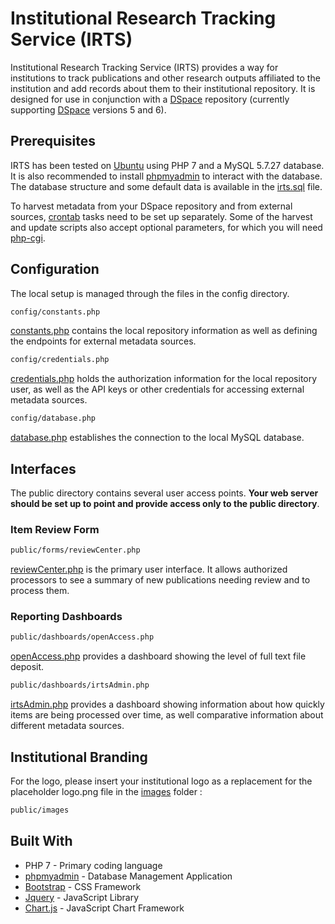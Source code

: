 # Institutional Research Tracking Service (IRTS)

Institutional Research Tracking Service (IRTS) provides a way for institutions to track publications and other research outputs affiliated to the institution and add records about them to their institutional repository. It is designed for use in conjunction with a [DSpace](https://duraspace.org/dspace/) repository (currently supporting [DSpace](https://duraspace.org/dspace/) versions 5 and 6).

## Prerequisites

IRTS has been tested on [Ubuntu](https://ubuntu.com/download/server) using PHP 7 and a MySQL 5.7.27 database. It is also recommended to install [phpmyadmin](https://www.phpmyadmin.net/downloads/) to interact with the database. The database structure and some default data is available in the [irts.sql](irts.sql) file.

To harvest metadata from your DSpace repository and from external sources, [crontab](https://crontab.guru/) tasks need to be set up separately. Some of the harvest and update scripts also accept optional parameters, for which you will need [php-cgi](https://www.howtoinstall.co/en/ubuntu/xenial/php-cgi).

## Configuration

The local setup is managed through the files in the config directory. 

```commonlisp
config/constants.php
```

[constants.php](config/constants.php) contains the local repository information as well as defining the endpoints for external metadata sources.

```commonlisp
config/credentials.php
```

[credentials.php](config/credentials.php) holds the authorization information for the local repository user, as well as the API keys or other credentials for accessing external metadata sources.

```commonlisp
config/database.php
```

[database.php](config/database.php) establishes the connection to the local MySQL database.

## Interfaces

The public directory contains several user access points. **Your web server should be set up to point and provide access only to the public directory**.

### Item Review Form

```commonlisp
public/forms/reviewCenter.php
```

[reviewCenter.php](public/forms/reviewCenter.php) is the primary user interface. It allows authorized processors to see a summary of new publications needing review and to process them.

### Reporting Dashboards

```commonlisp
public/dashboards/openAccess.php
```

[openAccess.php](public/dashboards/openAccess.php) provides a dashboard showing the level of full text file deposit.

```commonlisp
public/dashboards/irtsAdmin.php
```

[irtsAdmin.php](public/dashboards/irtsAdmin.php) provides a dashboard showing information about how quickly items are being processed over time, as well comparative information about different metadata sources.

## Institutional Branding

For the logo, please insert your institutional logo as a replacement for the placeholder logo.png file in the [images](images/) folder :

```commonlisp
public/images
```

## Built With

* PHP 7 - Primary coding language
* [phpmyadmin](https://www.phpmyadmin.net/downloads/) - Database Management Application
* [Bootstrap](https://getbootstrap.com/) - CSS Framework
* [Jquery](https://jquery.com/) - JavaScript Library 
* [Chart.js](https://www.chartjs.org/) - JavaScript Chart Framework <br/><br/>